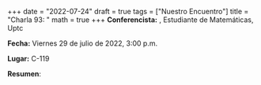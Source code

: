+++
date  = "2022-07-24"
draft = true
tags  = ["Nuestro Encuentro"]
title = "Charla 93: "
math  = true
+++
**Conferencista:** , Estudiante de Matemáticas, Uptc

**Fecha:** Viernes 29 de julio de 2022, 3:00 p.m.

**Lugar:** C-119 

**Resumen**: 
